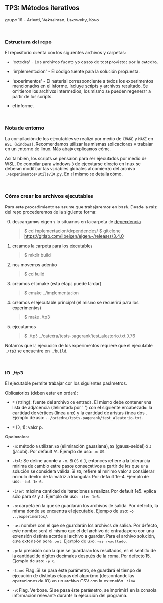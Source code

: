 ## TP3: Métodos iterativos

grupo 18 - Arienti, Vekselman, Lakowsky, Kovo


<br>

### Estructura del repo

El repositorio cuenta con los siguientes archivos y carpetas:

- 'catedra' -  Los archivos fuente ys casos de test provistos por la cátedra.

- 'implementacion' - El código fuente para la solución propuesta.

- 'experimentos' - El material correspondiente a todos los experimentos mencionados en el informe. Incluye scripts y archivos resultado. Se omitieron los archivos intermedios, los mismo se pueden regenerar a partir de los scripts.

- el informe.


<br>

### Nota de entorno

La compilación de los ejecutables se realizó por medio de `CMAKE` y `MAKE` en `WSL (windows)`. Recomendamos utilizar las mismas aplicaciones y trabajar en un entorno de linux. Más abajo explicamos cómo. 

Así también, los scripts se pensaron para ser ejecutados por medio de WSL. De compilar para windows ó de ejecutarse directo en linux se deberán modificar las variables globales al comienzo del archivo `./experimentos/utils/IO.py`. En el mismo se detalla cómo. 



<br>

### Cómo crear los archivos ejecutables

Para este procedimiento se asume que trabajaremos en bash. Desde la raiz del repo procederemos de la siguiente forma:

0. descargamos eigen y lo situamos en la carpeta de [dependencia](implementacion/dependencies/)
    > $ cd implementacion/dependencies/
    > $ git clone https://gitlab.com/libeigen/eigen/-/releases/3.4.0

1. creamos la carpeta para los ejecutables
    > $ mkdir build
    
2. nos movemos adentro
    > $ cd build

3. creamos el cmake (esta etapa puede tardar)
    > $ cmake ../implementacion

4. creamos el ejecutable principal (el mismo se requerirá para los experimentos)
    > $ make ./tp3 

5. ejecutamos

    > $ ./tp3 ../catedra/tests-pagerank/test_aleatorio.txt 0.76

Notamos que la ejecución de los experimentos requiere que el ejecutable `./tp3` se encuentre en `./build`.


<br>

### IO ./tp3

El ejecutable permite trabajar con los siguientes parámetros.


Obligatorios (deben estar en orden):

- `*` (string): fuente del archivo de entrada. El mismo debe contener una lista de adjacencia (delimitada por ' ') con el siguiente encabezado: la cantidad de vértices (línea uno) y la cantidad de aristas (línea dos). Ejemplo de uso: `../catedra/tests-pagerank/test_aleatorio.txt`.

- `*` [0, 1): valor p.


Opcionales:

- `-m`: método a utilizar. `EG` (eliminación gaussiana), `GS` (gauss-seidel) ó  `J` (jacobi). Por default `EG`. Ejemplo de uso: `-m GS`. 

- `-tol`: Se define acorde a `-m`. Si `GS` ó `J`, entonces refiere a la tolerancia mínima de cambio entre pasos consecutivos a partir de los que una solución se considera válida. Si `EG`, refiere al mínimo valor a considerar no nulo dentro de la matriz a triangular. Por default 1e-4. Ejemplo de uso: `-tol 1e-6`.

- `-iter`: máxima cantidad de iteraciones a realizar. Por default 1e5. Aplica sólo para `GS` y `J`. Ejemplo de uso: `-iter 1e6`.

- `-o`: carpeta en la que se guardarán los archivos de salida. Por defecto, la misma donde se encuentra el ejecutable. Ejemplo de uso: `-o ../experimentos/`.

- `-as`: nombre con el que se guardarán los archivos de salida. Por defecto, este nombre será el mismo que el del archivo de entrada pero con una extensión distinta acorde al archivo a guardar. Para el archivo solución, esta extensión sera `.out`. Ejemplo de uso: `-as resultado`. 

- `-p`: la precisión con la que se guardaran los resultados, en el sentido de la cantidad de dígitos decimales después de la coma. Por defecto 15. Ejemplo de uso: `-p 8`.

- `-time`: Flag. Si se pasa éste parámetro, se guardará el tiempo de ejecución de distintas etapas del algoritmo (descontando las operaciones de IO) en un archivo CSV con la extensión `.time`.

- `-v`: Flag. Verbose. Si se pasa éste parámetro, se imprimirá en la consola información relevante durante la ejecución del programa.
